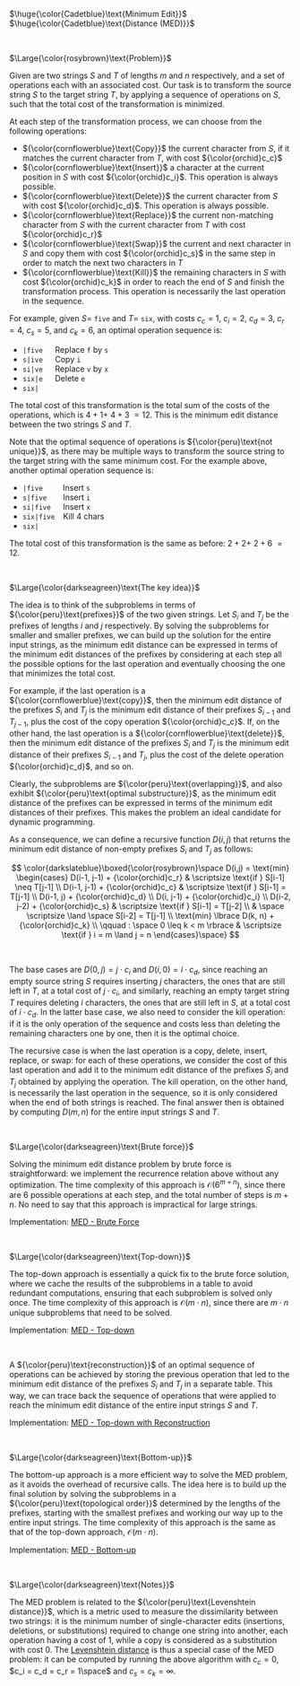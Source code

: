 $\huge{\color{Cadetblue}\text{Minimum Edit}}$  
$\huge{\color{Cadetblue}\text{Distance (MED)}}$

<br />

$\Large{\color{rosybrown}\text{Problem}}$

Given are two strings $S$ and $T$ of lengths $m$ and $n$ respectively, and a set of operations each with an associated cost. Our task is to transform the source string $S$ to the target string $T$, by applying a sequence of operations on $S$, such that the total cost of the transformation is minimized.

At each step of the transformation process, we can choose from the following operations:

- ${\color{cornflowerblue}\text{Copy}}$ the current character from $S$, if it matches the current character from $T$, with cost ${\color{orchid}c_c}$  
- ${\color{cornflowerblue}\text{Insert}}$ a character at the current position in $S$ with cost ${\color{orchid}c_i}$. This operation is always possible.
- ${\color{cornflowerblue}\text{Delete}}$ the current character from $S$ with cost ${\color{orchid}c_d}$. This operation is always possible.
- ${\color{cornflowerblue}\text{Replace}}$ the current non-matching character from $S$ with the current character from $T$ with cost ${\color{orchid}c_r}$
- ${\color{cornflowerblue}\text{Swap}}$ the current and next character in $S$ and copy them with cost ${\color{orchid}c_s}$ in the same step in order to match the next two characters in $T$
- ${\color{cornflowerblue}\text{Kill}}$ the remaining characters in $S$ with cost ${\color{orchid}c_k}$ in order to reach the end of $S$ and finish the transformation process. This operation is necessarily the last operation in the sequence.

For example, given $S =$ `five` and $T =$ `six`, with costs $c_c = 1$, $c_i = 2$, $c_d = 3$, $c_r = 4$, $c_s = 5$, and $c_k = 6$, an optimal operation sequence is:

- `|five` &emsp; Replace `f` by `s`
- `s|ive` &emsp; Copy `i`
- `si|ve` &emsp; Replace `v` by `x`
- `six|e` &emsp; Delete `e`
- `six|`

The total cost of this transformation is the total sum of the costs of the operations, which is $4 + 1 +$ $4 + 3$ $= 12$. This is the minimum edit distance between the two strings $S$ and $T$.

Note that the optimal sequence of operations is ${\color{peru}\text{not unique}}$, as there may be multiple ways to transform the source string to the target string with the same minimum cost. For the example above, another optimal operation sequence is:

- `|five` &emsp; &emsp;Insert `s`
- `s|five` &emsp; &ensp;Insert `i`
- `si|five` &emsp; Insert `x`
- `six|five` &ensp; Kill 4 chars
- `six|`

The total cost of this transformation is the same as before: $2 + 2 +$ $2 + 6$ $= 12$.

<br />

$\Large{\color{darkseagreen}\text{The key idea}}$

The idea is to think of the subproblems in terms of ${\color{peru}\text{prefixes}}$ of the two given strings. Let $S_i$ and $T_j$ be the prefixes of lengths $i$ and $j$ respectively. By solving the subproblems for smaller and smaller prefixes, we can build up the solution for the entire input strings, as the minimum edit distance can be expressed in terms of the minimum edit distances of the prefixes by considering at each step all the possible options for the last operation and eventually choosing the one that minimizes the total cost.

For example, if the last operation is a ${\color{cornflowerblue}\text{copy}}$, then the minimum edit distance of the prefixes $S_i$ and $T_j$ is the minimum edit distance of their prefixes $S_{i-1}$ and $T_{j-1}$, plus the cost of the copy operation ${\color{orchid}c_c}$. If, on the other hand, the last operation is a ${\color{cornflowerblue}\text{delete}}$, then the minimum edit distance of the prefixes $S_i$ and $T_j$ is the minimum edit distance of their prefixes $S_{i-1}$ and $T_j$, plus the cost of the delete operation ${\color{orchid}c_d}$, and so on.

Clearly, the subproblems are ${\color{peru}\text{overlapping}}$, and also exhibit ${\color{peru}\text{optimal substructure}}$, as the minimum edit distance of the prefixes can be expressed in terms of the minimum edit distances of their prefixes. This makes the problem an ideal candidate for dynamic programming.  

As a consequence, we can define a recursive function $D(i, j)$ that returns the minimum edit distance of non-empty prefixes $S_i$ and $T_j$ as follows:

$$
\color{darkslateblue}\boxed{\color{rosybrown}\space
D(i,j) = \text{min} \begin{cases}
D(i-1, j-1) + {\color{orchid}c_r} & \scriptsize \text{if } S[i-1] \neq T[j-1] \\
D(i-1, j-1) + {\color{orchid}c_c} & \scriptsize \text{if } S[i-1] = T[j-1] \\
D(i-1, j) + {\color{orchid}c_d} \\
D(i, j-1) + {\color{orchid}c_i} \\
D(i-2, j-2) + {\color{orchid}c_s} & \scriptsize \text{if } S[i-1] = T[j-2] \\
& \space \scriptsize \land \space S[i-2] = T[j-1] \\
\text{min} \lbrace D(k, n) + {\color{orchid}c_k}   \\
\qquad : \space 0 \leq k < m \rbrace  & \scriptsize \text{if } i = m \land j = n
\end{cases}\space}
$$

<br />

The base cases are $D(0, j) = j \cdot c_i$ and $D(i, 0) = i \cdot c_d$, since reaching an empty source string $S$ requires inserting $j$ characters, the ones that are still left in $T$, at a total cost of $j \cdot c_i$, and similarly, reaching an empty target string $T$ requires deleting $i$ characters, the ones that are still left in $S$, at a total cost of $i \cdot c_d$. In the latter base case, we also need to consider the kill operation: if it is the only operation of the sequence and costs less than deleting the remaining characters one by one, then it is the optimal choice.

The recursive case is when the last operation is a copy, delete, insert, replace, or swap: for each of these operations, we consider the cost of this last operation and add it to the minimum edit distance of the prefixes $S_i$ and $T_j$ obtained by applying the operation. The kill operation, on the other hand, is necessarily the last operation in the sequence, so it is only considered when the end of both strings is reached. The final answer then is obtained by computing $D(m, n)$ for the entire input strings $S$ and $T$.  

<br />

$\Large{\color{darkseagreen}\text{Brute force}}$

Solving the minimum edit distance problem by brute force is straightforward: we implement the recurrence relation above without any optimization. The time complexity of this approach is $\mathcal{O}(6^{m+n})$, since there are $6$ possible operations at each step, and the total number of steps is $m + n$. No need to say that this approach is impractical for large strings. 

Implementation: [MED - Brute Force](https://github.com/pl3onasm/CLRS/blob/main/algorithms/dynamic-programming/min-edit-dist/med-1.c)

<br />

$\Large{\color{darkseagreen}\text{Top-down}}$

The top-down approach is essentially a quick fix to the brute force solution, where we cache the results of the subproblems in a table to avoid redundant computations, ensuring that each subproblem is solved only once. The time complexity of this approach is $\mathcal{O}(m \cdot n)$, since there are $m \cdot n$ unique subproblems that need to be solved.  

Implementation: [MED - Top-down](https://github.com/pl3onasm/CLRS/blob/main/algorithms/dynamic-programming/min-edit-dist/med-2.c)

<br />

A ${\color{peru}\text{reconstruction}}$ of an optimal sequence of operations can be achieved by storing the previous operation that led to the minimum edit distance of the prefixes $S_i$ and $T_j$ in a separate table. This way, we can trace back the sequence of operations that were applied to reach the minimum edit distance of the entire input strings $S$ and $T$.

Implementation: [MED - Top-down with Reconstruction](https://github.com/pl3onasm/CLRS/blob/main/algorithms/dynamic-programming/min-edit-dist/med-3.c)

<br />

$\Large{\color{darkseagreen}\text{Bottom-up}}$

The bottom-up approach is a more efficient way to solve the MED problem, as it avoids the overhead of recursive calls. The idea here is to build up the final solution by solving the subproblems in a ${\color{peru}\text{topological order}}$ determined by the lengths of the prefixes, starting with the smallest prefixes and working our way up to the entire input strings. The time complexity of this approach is the same as that of the top-down approach, $\mathcal{O}(m \cdot n)$.

Implementation: [MED - Bottom-up](https://github.com/pl3onasm/CLRS/blob/main/algorithms/dynamic-programming/min-edit-dist/med-4.c)

<br />

$\Large{\color{darkseagreen}\text{Notes}}$

The MED problem is related to the ${\color{peru}\text{Levenshtein distance}}$, which is a metric used to measure the dissimilarity between two strings: it is the minimum number of single-character edits (insertions, deletions, or substitutions) required to change one string into another, each operation having a cost of $1$, while a copy is considered as a substitution with cost $0$. The [Levenshtein distance](https://en.wikipedia.org/wiki/Levenshtein_distance) is thus a special case of the MED problem: it can be computed by running the above algorithm with $c_c = 0$, $c_i = c_d = c_r = 1\space$ and $c_s = c_k = \infty$.  
